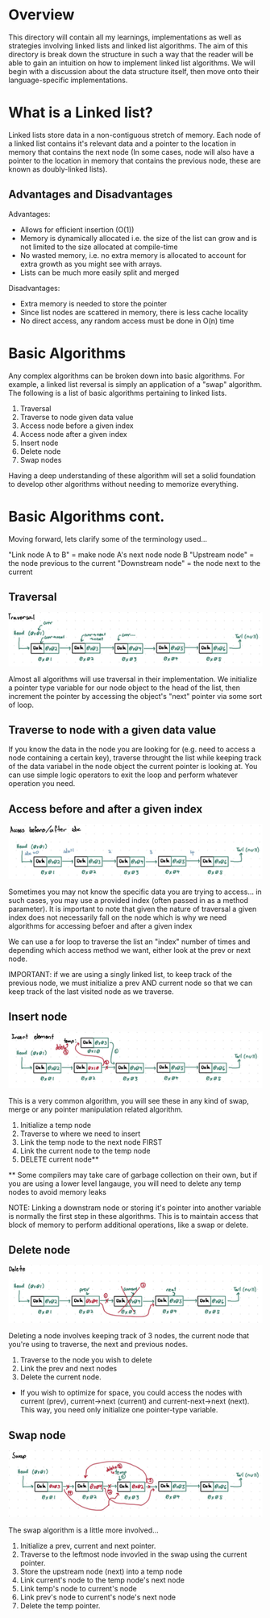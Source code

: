 # Overview

This directory will contain all my learnings, implementations as well as strategies involving linked lists and linked list algorithms. The aim of this directory is break down the structure in such a way that the reader will be able to gain an intuition on how to implement linked list algorithms. We will begin with a discussion about the data structure itself, then move onto their language-specific implementations.

# What is a Linked list?

Linked lists store data in a non-contiguous stretch of memory. Each node of a linked list contains it's relevant data and a pointer to the location in memory that contains the next node (In some cases, node will also have a pointer to the location in memory that contains the previous node, these are known as doubly-linked lists).



## Advantages and Disadvantages

Advantages:
- Allows for efficient insertion (O(1)) 
- Memory is dynamically allocated i.e. the size of the list can grow and is not limited to the size allocated at compile-time
- No wasted memory, i.e. no extra memory is allocated to account for extra growth as you might see with arrays.
- Lists can be much more easily split and merged

Disadvantages:
- Extra memory is needed to store the pointer
- Since list nodes are scattered in memory, there is less cache locality
- No direct access, any random access must be done in O(n) time

# Basic Algorithms

Any complex algorithms can be broken down into basic algorithms. For example, a linked list reversal is simply an application of a "swap" algorithm. The following is a list of basic algorithms pertaining to linked lists.

1. Traversal
2. Traverse to node given data value
3. Access node before a given index
4. Access node after a given index
5. Insert node
6. Delete node
7. Swap nodes

Having a deep understanding of these algorithm will set a solid foundation to develop other algorithms without needing to memorize everything.

# Basic Algorithms cont.

Moving forward, lets clarify some of the terminology used...

"Link node A to B" = make node A's next node node B
"Upstream node" = the node previous to the current
"Downstream node" = the node next to the current

## Traversal

![Traversal Illustration](Traverse.jpg "Traversal Illustration")

Almost all algorithms will use traversal in their implementation. We initialize a pointer type variable for our node object to the head of the list, then increment the pointer by accessing the object's "next" pointer via some sort of loop.

## Traverse to node with a given data value

If you know the data in the node you are looking for (e.g. need to access a node containing a certain key), traverse throught the list while keeping track of the data variabel in the node object the current pointer is looking at. You can use simple logic operators to exit the loop and perform whatever operation you need.

## Access before and after a given index

![Access Illustration](Accessidx.jpg "Access Illustration")

Sometimes you may not know the specific data you are trying to access... in such cases, you may use a provided index (often passed in as a method parameter). It is important to note that given the nature of traversal a given index does not necessarily fall on the node which is why we need algorithms for accessing befoer and after a given index

We can use a for loop to traverse the list an "index" number of times and depending which access method we want, either look at the prev or next node. 

IMPORTANT: if we are using a singly linked list, to keep track of the previous node, we must initialize a prev AND current node so that we can keep track of the last visited node as we traverse.

## Insert node

![Insert Illustration](Insert.jpg "Insert Illustration")

This is a very common algorithm, you will see these in any kind of swap, merge or any pointer manipulation related algorithm. 

1. Initialize a temp node
2. Traverse to where we need to insert
3. Link the temp node to the next node FIRST
4. Link the current node to the temp node
5. DELETE current node**

** Some compilers may take care of garbage collection on their own, but if you are using a lower level langauge, you will need to delete any temp nodes to avoid memory leaks

NOTE: Linking a downstram node or storing it's pointer into another variable is normally the first step in these algorithms. This is to maintain access that block of memory to perform additional operations, like a swap or delete.

## Delete node

![Delete Illustration](Delete.jpg "Delete Illustration")

Deleting a node involves keeping track of 3 nodes, the current node that you're using to traverse, the next and previous nodes. 

1. Traverse to the node you wish to delete 
2. Link the prev and next nodes
3. Delete the current node.

* If you wish to optimize for space, you could access the nodes with current (prev), current->next (current) and current-next->next (next). This way, you need only initialize one pointer-type variable.

## Swap node

![Swap Illustration](Swap.jpg "Swap Illustration")

The swap algorithm is a little more involved...

1. Initialize a prev, current and next pointer.
2. Traverse to the leftmost node invovled in the swap using the current pointer.
3. Store the upstream node (next) into a temp node
4. Link current's node to the temp node's next node
5. Link temp's node to current's node
6. Link prev's node to current's node's next node
7. Delete the temp pointer.
